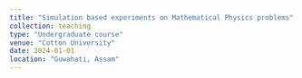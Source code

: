 ```yaml
---
title: "Simulation based experiments on Mathematical Physics problems"
collection: teaching
type: "Undergraduate course"
venue: "Cotton University"
date: 2024-01-01
location: "Guwahati, Assam"
---
```

